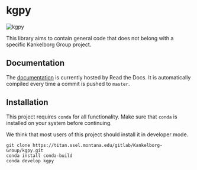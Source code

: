 # kgpy

![kgpy](hhttps://github.com/Kankelborg-Group/kgpy/workflows/kgpy/badge.svg)

This library aims to contain general code that does not belong with a specific Kankelborg Group project.

## Documentation

The [documentation](https://kgpy.readthedocs.io/) is currently hosted by Read the Docs.
It is automatically compiled every time a commit is pushed to `master`.

## Installation

This project requires `conda` for all functionality.
Make sure that `conda` is installed on your system before continuing.

We think that most users of this project should install it in developer mode.

```shell script
git clone https://titan.ssel.montana.edu/gitlab/Kankelborg-Group/kgpy.git
conda install conda-build
conda develop kgpy
```

